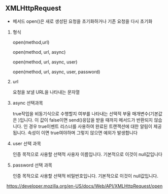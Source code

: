 ## XMLHttpRequest

- 메서드 open()은 새로 생성된 요청을 초기화하거나 기존 요청을 다시 초기화

1. 형식

   open(method,url)

   open(method, url, async) 

   open(method, url, async, user)

   open(method, url, async, user, password)

   

2. url 

   요청을 보낼 URL을 나타내는 문자열

3. async 선택과목

   true작업을 비동기식으로 수행할지 여부를 나타내는 선택적 부울 매개변수(기본값은 )입니다. 이 값이 false이면 send()응답을 받을 때까지 메서드가 반환되지 않습니다. 인 경우 true이벤트 리스너를 사용하여 완료된 트랜잭션에 대한 알림이 제공됩니다. 속성이 이면 true여야하며 그렇지 않으면 예외가 발생합니다

4. user 선택 과목

   인증 목적으로 사용할 선택적 사용자 이름입니다. 기본적으로 이것이 null값입니다

5. password 선택 과목

   인증 목적으로 사용할 선택적 비밀번호입니다. 기본적으로 이것이 null값입니다.



​      https://developer.mozilla.org/en-US/docs/Web/API/XMLHttpRequest/open



